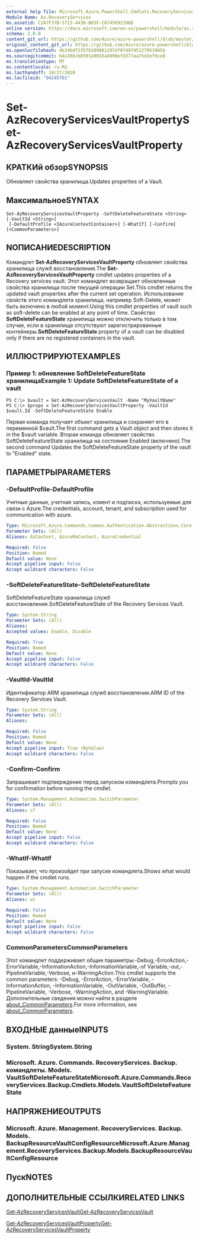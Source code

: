 ```yaml
---
external help file: Microsoft.Azure.PowerShell.Cmdlets.RecoveryServices.Backup.dll-Help.xml
Module Name: Az.RecoveryServices
ms.assetid: C2A7F37B-5713-4430-B83F-C6745692396D
online version: https://docs.microsoft.com/en-us/powershell/module/az.recoveryservices/set-azrecoveryservicesvaultproperty
schema: 2.0.0
content_git_url: https://github.com/Azure/azure-powershell/blob/master/src/RecoveryServices/RecoveryServices/help/Set-AzRecoveryServicesVaultProperty.md
original_content_git_url: https://github.com/Azure/azure-powershell/blob/master/src/RecoveryServices/RecoveryServices/help/Set-AzRecoveryServicesVaultProperty.md
ms.openlocfilehash: 4b34bdf2357b389081297df8f49745127953985b
ms.sourcegitcommit: b4a38bcb0501a9016a4998efd377aa75d3ef9ce8
ms.translationtype: MT
ms.contentlocale: ru-RU
ms.lasthandoff: 10/27/2020
ms.locfileid: "94245701"
---
```

# <span data-ttu-id="fee00-101">Set-AzRecoveryServicesVaultProperty</span><span class="sxs-lookup"><span data-stu-id="fee00-101">Set-AzRecoveryServicesVaultProperty</span></span>

## <span data-ttu-id="fee00-102">КРАТКИй обзор</span><span class="sxs-lookup"><span data-stu-id="fee00-102">SYNOPSIS</span></span>
<span data-ttu-id="fee00-103">Обновляет свойства хранилища.</span><span class="sxs-lookup"><span data-stu-id="fee00-103">Updates properties of a Vault.</span></span>

## <span data-ttu-id="fee00-104">Максимальное</span><span class="sxs-lookup"><span data-stu-id="fee00-104">SYNTAX</span></span>

```
Set-AzRecoveryServicesVaultProperty -SoftDeleteFeatureState <String> [-VaultId <String>]
 [-DefaultProfile <IAzureContextContainer>] [-WhatIf] [-Confirm] [<CommonParameters>]
```

## <span data-ttu-id="fee00-105">NОПИСАНИЕ</span><span class="sxs-lookup"><span data-stu-id="fee00-105">DESCRIPTION</span></span>
<span data-ttu-id="fee00-106">Командлет **Set-AzRecoveryServicesVaultProperty** обновляет свойства хранилища служб восстановления.</span><span class="sxs-lookup"><span data-stu-id="fee00-106">The **Set-AzRecoveryServicesVaultProperty** cmdlet updates properties of a Recovery services vault.</span></span>
<span data-ttu-id="fee00-107">Этот командлет возвращает обновленные свойства хранилища после текущей операции Set.</span><span class="sxs-lookup"><span data-stu-id="fee00-107">This cmdlet returns the updated vault properties after the current set operation.</span></span>
<span data-ttu-id="fee00-108">Использование свойств этого командлета хранилища, например Soft-Delete, может быть включено в любой момент.</span><span class="sxs-lookup"><span data-stu-id="fee00-108">Using this cmdlet properties of vault such as soft-delete can be enabled at any point of time.</span></span>
<span data-ttu-id="fee00-109">Свойство **SoftDeleteFeatureState** хранилища можно отключить только в том случае, если в хранилище отсутствуют зарегистрированные контейнеры.</span><span class="sxs-lookup"><span data-stu-id="fee00-109">**SoftDeleteFeatureState** property of a vault can be disabled only if there are no registered containers in the vault.</span></span>

## <span data-ttu-id="fee00-110">ИЛЛЮСТРИРУЮТ</span><span class="sxs-lookup"><span data-stu-id="fee00-110">EXAMPLES</span></span>

### <span data-ttu-id="fee00-111">Пример 1: обновление SoftDeleteFeatureState хранилища</span><span class="sxs-lookup"><span data-stu-id="fee00-111">Example 1: Update SoftDeleteFeatureState of a vault</span></span>
```
PS C:\> $vault = Get-AzRecoveryServicesVault -Name "MyVaultName"
PS C:\> $props = Set-AzRecoveryServicesVaultProperty -VaultId $vault.Id -SoftDeleteFeatureState Enable
```

<span data-ttu-id="fee00-112">Первая команда получает объект хранилища и сохраняет его в переменной $vault.</span><span class="sxs-lookup"><span data-stu-id="fee00-112">The first command gets a Vault object and then stores it in the $vault variable.</span></span>
<span data-ttu-id="fee00-113">Вторая команда обновляет свойство SoftDeleteFeatureState хранилища на состояние Enabled (включено).</span><span class="sxs-lookup"><span data-stu-id="fee00-113">The second command Updates the SoftDeleteFeatureState property of the vault to "Enabled" state.</span></span>

## <span data-ttu-id="fee00-114">ПАРАМЕТРЫ</span><span class="sxs-lookup"><span data-stu-id="fee00-114">PARAMETERS</span></span>

### <span data-ttu-id="fee00-115">-DefaultProfile</span><span class="sxs-lookup"><span data-stu-id="fee00-115">-DefaultProfile</span></span>
<span data-ttu-id="fee00-116">Учетные данные, учетная запись, клиент и подписка, используемые для связи с Azure.</span><span class="sxs-lookup"><span data-stu-id="fee00-116">The credentials, account, tenant, and subscription used for communication with azure.</span></span>

```yaml
Type: Microsoft.Azure.Commands.Common.Authentication.Abstractions.Core.IAzureContextContainer
Parameter Sets: (All)
Aliases: AzContext, AzureRmContext, AzureCredential

Required: False
Position: Named
Default value: None
Accept pipeline input: False
Accept wildcard characters: False
```

### <span data-ttu-id="fee00-117">-SoftDeleteFeatureState</span><span class="sxs-lookup"><span data-stu-id="fee00-117">-SoftDeleteFeatureState</span></span>
<span data-ttu-id="fee00-118">SoftDeleteFeatureState хранилища служб восстановления.</span><span class="sxs-lookup"><span data-stu-id="fee00-118">SoftDeleteFeatureState of the Recovery Services Vault.</span></span>

```yaml
Type: System.String
Parameter Sets: (All)
Aliases:
Accepted values: Enable, Disable

Required: True
Position: Named
Default value: None
Accept pipeline input: False
Accept wildcard characters: False
```

### <span data-ttu-id="fee00-119">-VaultId</span><span class="sxs-lookup"><span data-stu-id="fee00-119">-VaultId</span></span>
<span data-ttu-id="fee00-120">Идентификатор ARM хранилища служб восстановления.</span><span class="sxs-lookup"><span data-stu-id="fee00-120">ARM ID of the Recovery Services Vault.</span></span>

```yaml
Type: System.String
Parameter Sets: (All)
Aliases:

Required: False
Position: Named
Default value: None
Accept pipeline input: True (ByValue)
Accept wildcard characters: False
```

### <span data-ttu-id="fee00-121">-Confirm</span><span class="sxs-lookup"><span data-stu-id="fee00-121">-Confirm</span></span>
<span data-ttu-id="fee00-122">Запрашивает подтверждение перед запуском командлета.</span><span class="sxs-lookup"><span data-stu-id="fee00-122">Prompts you for confirmation before running the cmdlet.</span></span>

```yaml
Type: System.Management.Automation.SwitchParameter
Parameter Sets: (All)
Aliases: cf

Required: False
Position: Named
Default value: None
Accept pipeline input: False
Accept wildcard characters: False
```

### <span data-ttu-id="fee00-123">-WhatIf</span><span class="sxs-lookup"><span data-stu-id="fee00-123">-WhatIf</span></span>
<span data-ttu-id="fee00-124">Показывает, что произойдет при запуске командлета.</span><span class="sxs-lookup"><span data-stu-id="fee00-124">Shows what would happen if the cmdlet runs.</span></span>

```yaml
Type: System.Management.Automation.SwitchParameter
Parameter Sets: (All)
Aliases: wi

Required: False
Position: Named
Default value: None
Accept pipeline input: False
Accept wildcard characters: False
```

### <span data-ttu-id="fee00-125">CommonParameters</span><span class="sxs-lookup"><span data-stu-id="fee00-125">CommonParameters</span></span>
<span data-ttu-id="fee00-126">Этот командлет поддерживает общие параметры:-Debug,-ErrorAction,-ErrorVariable,-InformationAction,-InformationVariable,-of Variable,-out,-PipelineVariable,-Verbose, и-WarningAction.</span><span class="sxs-lookup"><span data-stu-id="fee00-126">This cmdlet supports the common parameters: -Debug, -ErrorAction, -ErrorVariable, -InformationAction, -InformationVariable, -OutVariable, -OutBuffer, -PipelineVariable, -Verbose, -WarningAction, and -WarningVariable.</span></span> <span data-ttu-id="fee00-127">Дополнительные сведения можно найти в разделе [about_CommonParameters](http://go.microsoft.com/fwlink/?LinkID=113216).</span><span class="sxs-lookup"><span data-stu-id="fee00-127">For more information, see [about_CommonParameters](http://go.microsoft.com/fwlink/?LinkID=113216).</span></span>

## <span data-ttu-id="fee00-128">ВХОДНЫЕ данные</span><span class="sxs-lookup"><span data-stu-id="fee00-128">INPUTS</span></span>

### <span data-ttu-id="fee00-129">System. String</span><span class="sxs-lookup"><span data-stu-id="fee00-129">System.String</span></span>

### <span data-ttu-id="fee00-130">Microsoft. Azure. Commands. RecoveryServices. Backup. командлеты. Models. VaultSoftDeleteFeatureState</span><span class="sxs-lookup"><span data-stu-id="fee00-130">Microsoft.Azure.Commands.RecoveryServices.Backup.Cmdlets.Models.VaultSoftDeleteFeatureState</span></span>

## <span data-ttu-id="fee00-131">НАПРЯЖЕНИЕ</span><span class="sxs-lookup"><span data-stu-id="fee00-131">OUTPUTS</span></span>

### <span data-ttu-id="fee00-132">Microsoft. Azure. Management. RecoveryServices. Backup. Models. BackupResourceVaultConfigResource</span><span class="sxs-lookup"><span data-stu-id="fee00-132">Microsoft.Azure.Management.RecoveryServices.Backup.Models.BackupResourceVaultConfigResource</span></span>

## <span data-ttu-id="fee00-133">Пуск</span><span class="sxs-lookup"><span data-stu-id="fee00-133">NOTES</span></span>

## <span data-ttu-id="fee00-134">ДОПОЛНИТЕЛЬНЫЕ ССЫЛКИ</span><span class="sxs-lookup"><span data-stu-id="fee00-134">RELATED LINKS</span></span>

[<span data-ttu-id="fee00-135">Get-AzRecoveryServicesVault</span><span class="sxs-lookup"><span data-stu-id="fee00-135">Get-AzRecoveryServicesVault</span></span>](./Get-AzRecoveryServicesVault.md)

[<span data-ttu-id="fee00-136">Get-AzRecoveryServicesVaultProperty</span><span class="sxs-lookup"><span data-stu-id="fee00-136">Get-AzRecoveryServicesVaultProperty</span></span>](./Get-AzRecoveryServicesVaultProperty.md)


